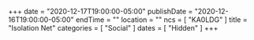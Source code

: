 +++
date = "2020-12-17T19:00:00-05:00"
publishDate = "2020-12-16T19:00:00-05:00"
endTime = ""
location = ""
ncs = [ "KA0LDG" ]
title = "Isolation Net"
categories = [ "Social" ]
dates = [ "Hidden" ]
+++
